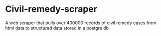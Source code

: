 # Civil-remedy-scraper
A web scraper that pulls over 400000 records of civil remedy cases from html data to structured data stored in a postgre db
